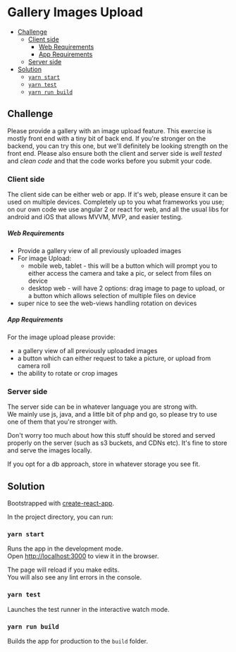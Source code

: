 # Gallery Images Upload

- [Challenge](#challenge)
  - [Client side](#client-side)
    - [Web Requirements](#web-requirements)
    - [App Requirements](#app-requirements)
  - [Server side](#server-side)
- [Solution](#solution)
  - [`yarn start`](#-yarn-start-)
  - [`yarn test`](#-yarn-test-)
  - [`yarn run build`](#-yarn-run-build-)

## Challenge

Please provide a gallery with an image upload feature.
This exercise is mostly front end with a tiny bit of back end.
If you're stronger on the backend, you can try this one, but we'll definitely be looking strength on the front end.
Please also ensure both the client and server side is _well tested_ and _clean code_ and that the code works before you submit your code.

### Client side

The client side can be either web or app.
If it's web, please ensure it can be used on multiple devices.
Completely up to you what frameworks you use; on our own code we use angular 2 or react for web, and all the usual libs for android and iOS that allows MVVM, MVP, and easier testing.

##### Web Requirements

- Provide a gallery view of all previously uploaded images
- For image Upload:
  - mobile web, tablet - this will be a button which will prompt you to either access the camera and take a pic, or select from files on device
  - desktop web - will have 2 options: drag image to page to upload, or a button which allows selection of multiple files on device
- super nice to see the web-views handling rotation on devices

##### App Requirements

For the image upload please provide:

- a gallery view of all previously uploaded images
- a button which can either request to take a picture, or upload from camera roll
- the ability to rotate or crop images

### Server side

The server side can be in whatever language you are strong with.  
We mainly use js, java, and a little bit of php and go, so please try to use one of them that you're stronger with.

Don't worry too much about how this stuff should be stored and served properly on the server (such as s3 buckets, and CDNs etc).
It's fine to store and serve the images locally.

If you opt for a db approach, store in whatever storage you see fit.

## Solution

Bootstrapped with [create-react-app](https://github.com/facebook/create-react-app).

In the project directory, you can run:

### `yarn start`

Runs the app in the development mode.<br>
Open [http://localhost:3000](http://localhost:3000) to view it in the browser.

The page will reload if you make edits.<br>
You will also see any lint errors in the console.

### `yarn test`

Launches the test runner in the interactive watch mode.<br>

### `yarn run build`

Builds the app for production to the `build` folder.<br>
